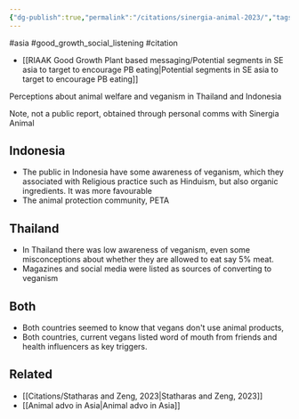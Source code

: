 ```yaml
---
{"dg-publish":true,"permalink":"/citations/sinergia-animal-2023/","tags":["#asia","#good_growth_social_listening","#citation"],"created":"2025-10-23T17:42:44.487+01:00","updated":"2025-10-23T18:06:08.781+01:00"}
---
```


#asia #good_growth_social_listening #citation 

- [[RIAAK Good Growth Plant based messaging/Potential segments in SE asia to target to encourage PB eating\|Potential segments in SE asia to target to encourage PB eating]]

Perceptions about animal welfare and veganism in Thailand and Indonesia

Note, not a public report, obtained through personal comms with Sinergia Animal

## Indonesia
- The public in Indonesia have some awareness of veganism, which they associated with Religious practice such as Hinduism, but also organic ingredients. It was more favourable 
- The animal protection community, PETA

## Thailand
- In Thailand there was low awareness of veganism, even some misconceptions about whether they are allowed to eat say 5% meat.
- Magazines and social media were listed as sources of converting to veganism

## Both
- Both countries seemed to know that vegans don't use animal products, 
- Both countries, current vegans listed word of mouth from friends and health influencers as key triggers.

## Related
- [[Citations/Statharas and Zeng, 2023\|Statharas and Zeng, 2023]]
- [[Animal advo in Asia\|Animal advo in Asia]]